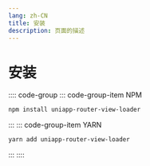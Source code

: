 ```yaml
---
lang: zh-CN
title: 安装
description: 页面的描述
---
```


# 安装

:::: code-group
::: code-group-item NPM

```bash
npm install uniapp-router-view-loader
```

:::
::: code-group-item YARN

```bash
yarn add uniapp-router-view-loader
```

:::
::::
